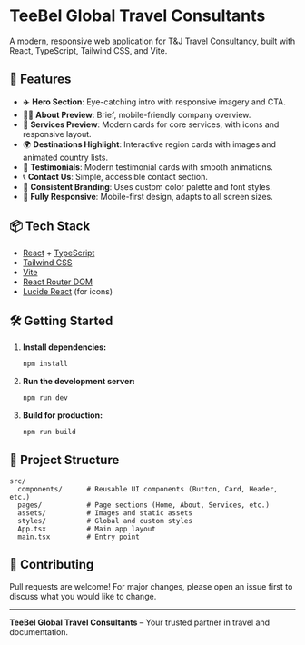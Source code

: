 # TeeBel Global Travel Consultants

A modern, responsive web application for T&J Travel Consultancy, built with React, TypeScript, Tailwind CSS, and Vite.

## 🚀 Features

- ✈️ **Hero Section**: Eye-catching intro with responsive imagery and CTA.
- 🧑‍💼 **About Preview**: Brief, mobile-friendly company overview.
- 🛫 **Services Preview**: Modern cards for core services, with icons and responsive layout.
- 🌍 **Destinations Highlight**: Interactive region cards with images and animated country lists.
- 💬 **Testimonials**: Modern testimonial cards with smooth animations.
- 📞 **Contact Us**: Simple, accessible contact section.
- 🌙 **Consistent Branding**: Uses custom color palette and font styles.
- 📱 **Fully Responsive**: Mobile-first design, adapts to all screen sizes.

## 📦 Tech Stack

- [React](https://react.dev/) + [TypeScript](https://www.typescriptlang.org/)
- [Tailwind CSS](https://tailwindcss.com/)
- [Vite](https://vitejs.dev/)
- [React Router DOM](https://reactrouter.com/)
- [Lucide React](https://lucide.dev/) (for icons)

## 🛠️ Getting Started

1. **Install dependencies:**
   ```sh
   npm install
   ```
2. **Run the development server:**
   ```sh
   npm run dev
   ```
3. **Build for production:**
   ```sh
   npm run build
   ```

## 📁 Project Structure

```
src/
  components/      # Reusable UI components (Button, Card, Header, etc.)
  pages/           # Page sections (Home, About, Services, etc.)
  assets/          # Images and static assets
  styles/          # Global and custom styles
  App.tsx          # Main app layout
  main.tsx         # Entry point
```

## 🤝 Contributing

Pull requests are welcome! For major changes, please open an issue first to discuss what you would like to change.

---

**TeeBel Global Travel Consultants** – Your trusted partner in travel and documentation.
